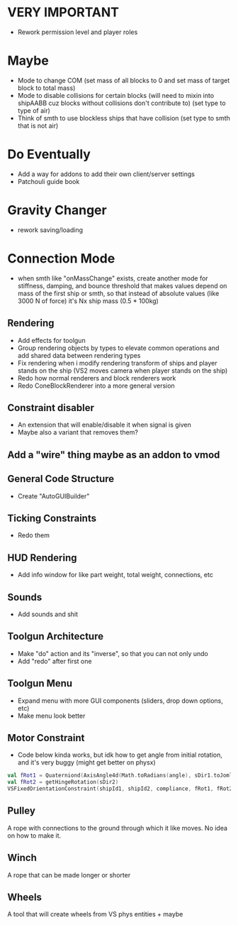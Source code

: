 # VERY IMPORTANT

* Rework permission level and player roles

# Maybe

* Mode to change COM (set mass of all blocks to 0 and set mass of target block to total mass)
* Mode to disable collisions for certain blocks (will need to mixin into shipAABB cuz blocks without collisions don't contribute to) (set type to type of air)
* Think of smth to use blockless ships that have collision (set type to smth that is not air)

# Do Eventually

* Add a way for addons to add their own client/server settings
* Patchouli guide book

# Gravity Changer
* rework saving/loading

# Connection Mode
* when smth like "onMassChange" exists, create another mode for stiffness, damping, and bounce threshold that makes values depend on mass of the first ship or smth, so that instead of absolute values (like 3000 N of force) it's Nx ship mass (0.5 * 100kg)

## Rendering
* Add effects for toolgun
* Group rendering objects by types to elevate common operations and add shared data between rendering types
* Fix rendering when i modify rendering transform of ships and player stands on the ship (VS2 moves camera when player stands on the ship) 
* Redo how normal renderers and block renderers work
* Redo ConeBlockRenderer into a more general version

## Constraint disabler
* An extension that will enable/disable it when signal is given
* Maybe also a variant that removes them?

## Add a "wire" thing maybe as an addon to vmod

## General Code Structure
* Create "AutoGUIBuilder"

## Ticking Constraints
* Redo them

## HUD Rendering
* Add info window for like part weight, total weight, connections, etc

## Sounds
* Add sounds and shit

## Toolgun Architecture 
* Make "do" action and its "inverse", so that you can not only undo
* Add "redo" after first one

## Toolgun Menu
* Expand menu with more GUI components (sliders, drop down options, etc)
* Make menu look better

## Motor Constraint
* Code below kinda works, but idk how to get angle from initial rotation, and it's very buggy (might get better on physx)
```kotlin
val fRot1 = Quaterniond(AxisAngle4d(Math.toRadians(angle), sDir1.toJomlVector3d())).mul(getHingeRotation(sDir1))
val fRot2 = getHingeRotation(sDir2)
VSFixedOrientationConstraint(shipId1, shipId2, compliance, fRot1, fRot2, maxForce)
```

## Pulley
A rope with connections to the ground through which it like moves. No idea on how to make it.

## Winch
A rope that can be made longer or shorter

## Wheels
A tool that will create wheels from VS phys entities + maybe 